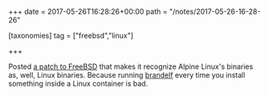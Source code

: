 +++
date = 2017-05-26T16:28:26+00:00
path = "/notes/2017-05-26-16-28-26"

[taxonomies]
tag = ["freebsd","linux"]

+++

<p>Posted <a href="https://bugs.freebsd.org/bugzilla/show_bug.cgi?id=213809#c1">a patch to FreeBSD</a> that makes it recognize Alpine Linux's binaries as, well, Linux binaries. Because running <a href="https://www.freebsd.org/cgi/man.cgi?brandelf">brandelf</a> every time you install something inside a Linux container is bad.</p>